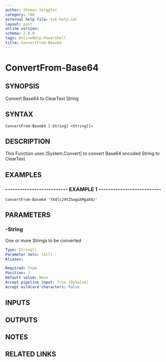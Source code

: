 ```yaml
---
author: thomas torggler
category: TAK
external help file: tak-help.xml
layout: post
online version: 
schema: 2.0.0
tags: OnlineHelp PowerShell
title: ConvertFrom-Base64
---
```


# ConvertFrom-Base64

## SYNOPSIS
Convert Base64 to ClearText String

## SYNTAX

```
ConvertFrom-Base64 [-String] <String[]>
```

## DESCRIPTION
This Function uses \[System.Convert\] to convert Base64 encoded String to ClearText

## EXAMPLES

### -------------------------- EXAMPLE 1 --------------------------
```
ConvertFrom-Base64 'YXdlc29tZSwgaXMgaXQ/'
```

## PARAMETERS

### -String
One or more Strings to be converted

```yaml
Type: String[]
Parameter Sets: (All)
Aliases: 

Required: True
Position: 1
Default value: None
Accept pipeline input: True (ByValue)
Accept wildcard characters: False
```

## INPUTS

## OUTPUTS

## NOTES

## RELATED LINKS

